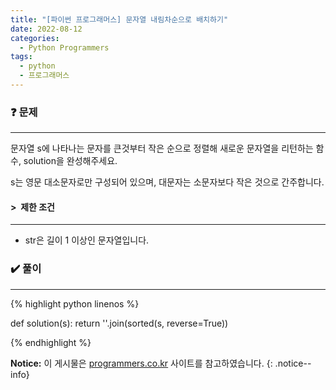 ```yaml
---
title: "[파이썬 프로그래머스] 문자열 내림차순으로 배치하기"
date: 2022-08-12
categories:
  - Python Programmers
tags:
  - python
  - 프로그래머스
---
```


### ❓ 문제

---

문자열 s에 나타나는 문자를 큰것부터 작은 순으로 정렬해 새로운 문자열을 리턴하는 함수, solution을 완성해주세요.

s는 영문 대소문자로만 구성되어 있으며, 대문자는 소문자보다 작은 것으로 간주합니다.


#### > &nbsp;제한 조건

---

- str은 길이 1 이상인 문자열입니다.


### ✔️ 풀이

---

{% highlight python linenos %}

def solution(s):
    return ''.join(sorted(s, reverse=True))

{% endhighlight %}


**Notice:** 이 게시물은 [programmers.co.kr](https://programmers.co.kr/learn/courses/30/lessons/12917) 사이트를 참고하였습니다.
{: .notice--info}